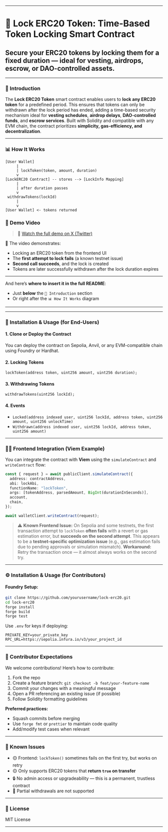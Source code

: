
---

# 🔐 Lock ERC20 Token: Time-Based Token Locking Smart Contract

## Secure your ERC20 tokens by locking them for a fixed duration — ideal for vesting, airdrops, escrow, or DAO-controlled assets.

---

### 📖 Introduction

The **Lock ERC20 Token** smart contract enables users to **lock any ERC20 token** for a predefined period. This ensures that tokens can only be withdrawn after the lock period has ended, adding a time-based security mechanism ideal for **vesting schedules**, **airdrop delays**, **DAO-controlled funds**, and **escrow services**. Built with Solidity and compatible with any EVM chain, the contract prioritizes **simplicity, gas-efficiency, and decentralization**.

---

### 📊 How It Works 

```
[User Wallet] 
     |
     | lockToken(token, amount, duration)
     v
[LockERC20 Contract] -- stores --> [LockInfo Mapping]
     |
     | after duration passes
     v
 withdrawTokens(lockId)
     |
     v
[User Wallet] <- tokens returned
```
### 🎥 Demo Video

> 🔗 [Watch the full demo on X (Twitter)](https://x.com/0xkille/status/1942267470980735012)

📝 The video demonstrates:

* Locking an ERC20 token from the frontend UI
* The **first attempt to lock fails** (a known testnet issue)
* **Second call succeeds**, and the lock is created
* Tokens are later successfully withdrawn after the lock duration expires

---

And here’s **where to insert it in the full README**:

* Just **below** the `📖 Introduction` section
* Or right after the `📊 How It Works` diagram

---

---

### 🚀 Installation & Usage (for End-Users)

#### 1. Clone or Deploy the Contract

You can deploy the contract on Sepolia, Anvil, or any EVM-compatible chain using Foundry or Hardhat.

#### 2. Locking Tokens

```solidity
lockToken(address token, uint256 amount, uint256 duration);
```

#### 3. Withdrawing Tokens

```solidity
withdrawTokens(uint256 lockId);
```

#### 4. Events

* `Locked(address indexed user, uint256 lockId, address token, uint256 amount, uint256 unlockTime)`
* `Withdrawn(address indexed user, uint256 lockId, address token, uint256 amount)`

---

### 🧑‍💻 Frontend Integration (Viem Example)

You can integrate the contract with **Viem** using the `simulateContract` and `writeContract` flow:

```ts
const { request } = await publicClient.simulateContract({
  address: contractAddress,
  abi: lockAbi,
  functionName: "lockToken",
  args: [tokenAddress, parsedAmount, BigInt(durationInSeconds)],
  account,
  chain,
});

await walletClient.writeContract(request);
```

> ⚠️ **Known Frontend Issue:**
> On Sepolia and some testnets, the first transaction attempt to `lockToken` **often fails** with a revert or gas estimation error, but **succeeds on the second attempt**.
> This appears to be a **testnet-specific optimization issue** (e.g., gas estimation fails due to pending approvals or simulation mismatch).
> **Workaround:** Retry the transaction once — it almost always works on the second try.

---

### ⚙️ Installation & Usage (for Contributors)

#### Foundry Setup:

```bash
git clone https://github.com/yourusername/lock-erc20.git
cd lock-erc20
forge install
forge build
forge test
```

Use `.env` for keys if deploying:

```
PRIVATE_KEY=your_private_key
RPC_URL=https://sepolia.infura.io/v3/your_project_id
```

---

### 🤝 Contributor Expectations

We welcome contributions! Here’s how to contribute:

1. Fork the repo
2. Create a feature branch: `git checkout -b feat/your-feature-name`
3. Commit your changes with a meaningful message
4. Open a PR referencing an existing issue (if possible)
5. Follow Solidity formatting guidelines

**Preferred practices:**

* Squash commits before merging
* Use `forge fmt` or `prettier` to maintain code quality
* Add/modify test cases when relevant

---

### 🐞 Known Issues

* 🟡 Frontend: `lockToken()` sometimes fails on the first try, but works on retry
* 🟡 Only supports ERC20 tokens that **return `true` on transfer**
* 🔒 No admin access or upgradeability — this is a permanent, trustless contract
* 🔁 Partial withdrawals are not supported

---

### 📜 License

MIT License

---
